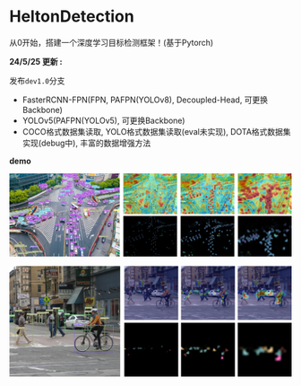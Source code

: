 # HeltonDetection
从0开始，搭建一个深度学习目标检测框架！(基于Pytorch)

**24/5/25 更新 :**

发布`dev1.0`分支 

- FasterRCNN-FPN(FPN, PAFPN(YOLOv8), Decoupled-Head, 可更换Backbone)
- YOLOv5(PAFPN(YOLOv5), 可更换Backbone)
- COCO格式数据集读取, YOLO格式数据集读取(eval未实现), DOTA格式数据集实现(debug中), 丰富的数据增强方法

**demo**

![1](https://github.com/Scienthusiasts/HeltonDetection/blob/dev1.0/demo/1.jpg)

![2](https://github.com/Scienthusiasts/HeltonDetection/blob/dev1.0/demo/2.jpg)
